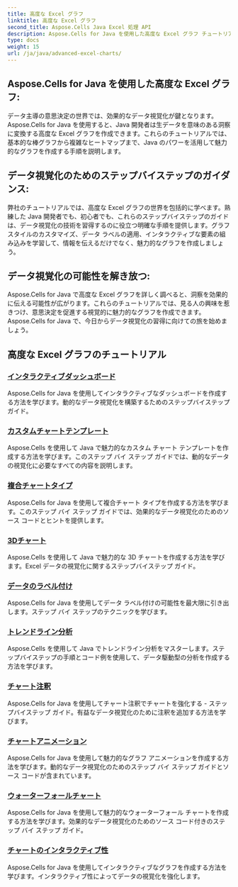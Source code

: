 ```yaml
---
title: 高度な Excel グラフ
linktitle: 高度な Excel グラフ
second_title: Aspose.Cells Java Excel 処理 API
description: Aspose.Cells for Java を使用した高度な Excel グラフ チュートリアルをご覧ください。データ視覚化スキルを段階的に向上させます。今すぐグラフ作成をマスターしましょう。
type: docs
weight: 15
url: /ja/java/advanced-excel-charts/
---
```


## Aspose.Cells for Java を使用した高度な Excel グラフ:

データ主導の意思決定の世界では、効果的なデータ視覚化が鍵となります。Aspose.Cells for Java を使用すると、Java 開発者は生データを意味のある洞察に変換する高度な Excel グラフを作成できます。これらのチュートリアルでは、基本的な棒グラフから複雑なヒートマップまで、Java のパワーを活用して魅力的なグラフを作成する手順を説明します。

## データ視覚化のためのステップバイステップのガイダンス:

弊社のチュートリアルでは、高度な Excel グラフの世界を包括的に学べます。熟練した Java 開発者でも、初心者でも、これらのステップバイステップのガイドは、データ視覚化の技術を習得するのに役立つ明確な手順を提供します。グラフ スタイルのカスタマイズ、データ ラベルの適用、インタラクティブな要素の組み込みを学習して、情報を伝えるだけでなく、魅力的なグラフを作成しましょう。

## データ視覚化の可能性を解き放つ:

Aspose.Cells for Java で高度な Excel グラフを詳しく調べると、洞察を効果的に伝える可能性が広がります。これらのチュートリアルでは、見る人の興味を惹きつけ、意思決定を促進する視覚的に魅力的なグラフを作成できます。Aspose.Cells for Java で、今日からデータ視覚化の習得に向けての旅を始めましょう。

## 高度な Excel グラフのチュートリアル
### [インタラクティブダッシュボード](./interactive-dashboards/)
Aspose.Cells for Java を使用してインタラクティブなダッシュボードを作成する方法を学びます。動的なデータ視覚化を構築するためのステップバイステップ ガイド。
### [カスタムチャートテンプレート](./custom-chart-templates/)
Aspose.Cells を使用して Java で魅力的なカスタム チャート テンプレートを作成する方法を学びます。このステップ バイ ステップ ガイドでは、動的なデータの視覚化に必要なすべての内容を説明します。
### [複合チャートタイプ](./combined-chart-types/)
Aspose.Cells for Java を使用して複合チャート タイプを作成する方法を学びます。このステップ バイ ステップ ガイドでは、効果的なデータ視覚化のためのソース コードとヒントを提供します。
### [3Dチャート](./3d-charts/)
Aspose.Cells を使用して Java で魅力的な 3D チャートを作成する方法を学びます。Excel データの視覚化に関するステップバイステップ ガイド。
### [データのラベル付け](./data-labeling/)
Aspose.Cells for Java を使用してデータ ラベル付けの可能性を最大限に引き出します。ステップ バイ ステップのテクニックを学びます。
### [トレンドライン分析](./trendline-analysis/)
Aspose.Cells を使用して Java でトレンドライン分析をマスターします。ステップバイステップの手順とコード例を使用して、データ駆動型の分析を作成する方法を学びます。
### [チャート注釈](./chart-annotations/)
Aspose.Cells for Java を使用してチャート注釈でチャートを強化する - ステップバイステップ ガイド。有益なデータ視覚化のために注釈を追加する方法を学びます。
### [チャートアニメーション](./chart-animation/)
Aspose.Cells for Java を使用して魅力的なグラフ アニメーションを作成する方法を学びます。動的なデータ視覚化のためのステップ バイ ステップ ガイドとソース コードが含まれています。
### [ウォーターフォールチャート](./waterfall-charts/)
Aspose.Cells for Java を使用して魅力的なウォーターフォール チャートを作成する方法を学びます。効果的なデータ視覚化のためのソース コード付きのステップ バイ ステップ ガイド。
### [チャートのインタラクティブ性](./chart-interactivity/)
Aspose.Cells for Java を使用してインタラクティブなグラフを作成する方法を学びます。インタラクティブ性によってデータの視覚化を強化します。